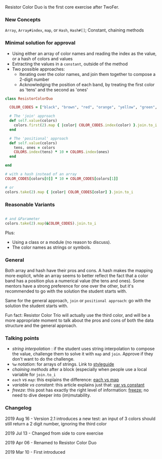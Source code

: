 Resistor Color Duo is the first core exercise after TwoFer.

### New Concepts

`Array`, `Array#index`, `map`, or `Hash`, `Hash#[]`; Constant, chaining methods

### Minimal solution for approval

* Using either an array of color names and reading the index as the value, or a hash of colors and values
* Extracting the values in a `constant`, outside of the method
* Two possible approaches:
  - Iterating over the color names, and join them together to compose a 2-digit number
  - Acknowledging the position of each band, by treating the first color as 'tens' and the second as 'ones'

```ruby
class ResistorColorDuo

  COLOR_CODES = ["black", "brown", "red", "orange", "yellow", "green", "blue", "violet", "grey", "white"].freeze

  # The 'join' approach
  def self.value(colors)
    colors.first(2).map { |color| COLOR_CODES.index(color) }.join.to_i
  end

  # The 'positional' approach
  def self.value(colors)
    tens, ones = colors
    COLORS.index(tens) * 10 + COLORS.index(ones)
  end

end

# with a hash instead of an array
COLOR_CODES[colors[0]] * 10 + COLOR_CODES[colors[1]]

# or
colors.take(2).map { |color| COLOR_CODES[color] }.join.to_i

```

### Reasonable Variants

```ruby

# and &Parameter
colors.take(2).map(&COLOR_CODES).join.to_i

```
Plus:
- Using a class or a module (no reason to discuss).
- The color names as strings or symbols.

### General

Both array and hash have their pros and cons. A hash makes the mapping more explicit, while an array seems to better reflect the fact that a color band has a position plus a numerical value (the tens and ones). Some mentors have a strong preference for one over the other, but it's recommended to go with the solution the student starts with.

Same for the general approach, `join` or `positional approach`: go with the solution the student starts with.

Fun fact: Resistor Color Trio will actually use the third color, and will be a more appropriate moment to talk about the pros and cons of both the data structure and the general approach.

### Talking points
- _string interpolation_ : if the student uses string interpolation to compose the value, challenge them to solve it with `map` and `join`. Approve if they don't want to do the challenge.
- _`%w` notation_: for arrays of strings. Link to [styleguide](https://github.com/rubocop-hq/ruby-style-guide#percent-w)
- _chaining methods_ after a block (especially when people use a local variable for `join.to_i`
- _`each` vs `map`_: this explains the difference: [each vs map](https://learn.onemonth.com/ruby-tutorial-map-vs-each/)
- _variable vs constant_: this article explains just that: [var vs constant](https://ruby-doc.org/docs/ruby-doc-bundle/Tutorial/part_01/variables.html)
- _freeze_: this post has exactly the right level of information: [freeze](https://freelancing-gods.com/2017/07/27/an-introduction-to-frozen-string-literals.html); no need to dive deeper into (im)mutability.


### Changelog
2019 Aug 16 - Version 2.1 introduces a new test: an input of 3 colors should still return a 2 digit number, ignoring the third color

2019 Jul 13 - Changed from side to core exercise

2019 Apr 06 - Renamed to Resistor Color Duo

2019 Mar 10 - First introduced
